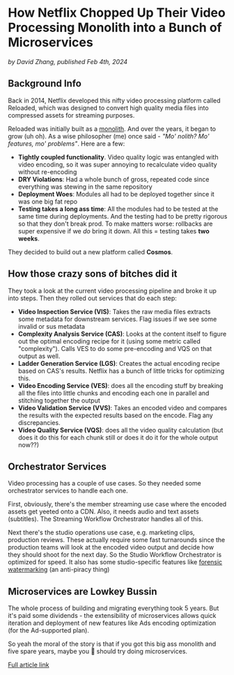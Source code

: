 # How Netflix Chopped Up Their Video Processing Monolith into a Bunch of Microservices

_by David Zhang, published Feb 4th, 2024_

## Background Info

Back in 2014, Netflix developed this nifty video processing platform called Reloaded, which was designed to convert high quality media files into compressed assets for streaming purposes.

Reloaded was initially built as a [monolith](/topic/13_software_architecture?subtopic=01_monoliths_and_microservices). And over the years, it began to grow (uh oh). As a wise philosopher (me) once said - _"Mo' nolith? Mo' features, mo' problems"_. Here are a few:

- **Tightly coupled functionality**. Video quality logic was entangled with video encoding, so it was super annoying to recalculate video quality without re-encoding
- **DRY Violations**: Had a whole bunch of gross, repeated code since everything was stewing in the same repository
- **Deployment Woes**: Modules all had to be deployed together since it was one big fat repo
- **Testing takes a long ass time**: All the modules had to be tested at the same time during deployments. And the testing had to be pretty rigorous so that they don't break prod. To make matters worse: rollbacks are super expensive if we _do_ bring it down. All this = testing takes **two weeks**.

They decided to build out a new platform called **Cosmos**.

## How those crazy sons of bitches did it

They took a look at the current video processing pipeline and broke it up into steps. Then they rolled out services that do each step:

- **Video Inspection Service (VIS)**: Takes the raw media files extracts some metadata for downstream services. Flag issues if we see some invalid or sus metadata
- **Complexity Analysis Service (CAS)**: Looks at the content itself to figure out the optimal encoding recipe for it (using some metric called "complexity"). Calls VES to do some pre-encoding and VQS on that output as well.
- **Ladder Generation Service (LGS)**: Creates the actual encoding recipe based on CAS's results. Netflix has a bunch of little tricks for optimizing this.
- **Video Encoding Service (VES)**: does all the encoding stuff by breaking all the files into little chunks and encoding each one in parallel and stitching together the output
- **Video Validation Service (VVS)**: Takes an encoded video and compares the results with the expected results based on the encode. Flag any discrepancies.
- **Video Quality Service (VQS)**: does all the video quality calculation (but does it do this for each chunk still or does it do it for the whole output now??)

## Orchestrator Services

Video processing has a couple of use cases. So they needed some orchestrator services to handle each one.

First, obviously, there's the member streaming use case where the encoded assets get yeeted onto a CDN. Also, it needs audio and text assets (subtitles). The Streaming Workflow Orchestrator handles all of this.

Next there's the studio operations use case, e.g. marketing clips, production reviews. These actually require some fast turnarounds since the production teams will look at the encoded video output and decide how they should shoot for the next day. So the Studio Workflow Orchestrator is optimized for speed. It also has some studio-specific features like [forensic watermarking](https://massive.io/content-security/what-is-forensic-watermarking/) (an anti-piracy thing)

## Microservices are Lowkey Bussin

The whole process of building and migrating everything took 5 years. But it's paid some dividends - the extensibility of microservices allows quick iteration and deployment of new features like Ads encoding optimization (for the Ad-supported plan).

So yeah the moral of the story is that if you got this big ass monolith and five spare years, maybe you 🫵 should try doing microservices.

[Full article link](https://medium.com/netflix-techblog/rebuilding-netflix-video-processing-pipeline-with-microservices-4e5e6310e359)
